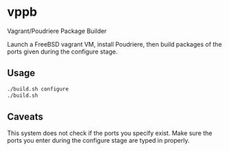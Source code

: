 # vppb

Vagrant/Poudriere Package Builder

Launch a FreeBSD vagrant VM, install Poudriere, then build packages of the ports given during the configure stage.

## Usage

```bash
./build.sh configure
./build.sh
```

## Caveats

This system does not check if the ports you specify exist. Make sure the ports you enter during the configure stage are typed in properly.

